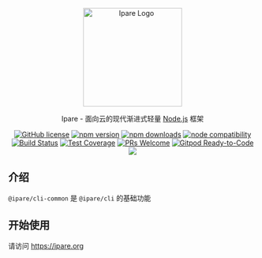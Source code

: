 <p align="center">
  <a href="https://ipare.org/" target="blank"><img src="https://ipare.org/images/logo.png" alt="Ipare Logo" width="200"/></a>
</p>

<p align="center">Ipare - 面向云的现代渐进式轻量 <a href="http://nodejs.org" target="_blank">Node.js</a> 框架</p>
<p align="center">
    <a href="https://github.com/ipare/cli-common/blob/main/LICENSE" target="_blank"><img src="https://img.shields.io/badge/license-MIT-blue.svg" alt="GitHub license" /></a>
    <a href=""><img src="https://img.shields.io/npm/v/@ipare/cli-common.svg" alt="npm version"></a>
    <a href=""><img src="https://badgen.net/npm/dt/@ipare/cli-common" alt="npm downloads"></a>
    <a href="https://nodejs.org/en/about/releases/"><img src="https://img.shields.io/node/v/vite.svg" alt="node compatibility"></a>
    <a href="#"><img src="https://github.com/ipare/cli-common/actions/workflows/test.yml/badge.svg?branch=main" alt="Build Status"></a>
    <a href="https://codecov.io/gh/ipare/cli-common/branch/main"><img src="https://img.shields.io/codecov/c/github/ipare/cli-common/main.svg" alt="Test Coverage"></a>
    <a href="https://github.com/ipare/cli-common/pulls"><img src="https://img.shields.io/badge/PRs-welcome-brightgreen.svg" alt="PRs Welcome"></a>
    <a href="https://gitpod.io/#https://github.com/ipare/cli-common"><img src="https://img.shields.io/badge/Gitpod-Ready--to--Code-blue?logo=gitpod" alt="Gitpod Ready-to-Code"></a>
    <a href="https://paypal.me/ihalwang" target="_blank"><img src="https://img.shields.io/badge/Donate-PayPal-ff3f59.svg"/></a>
</p>

## 介绍

`@ipare/cli-common` 是 `@ipare/cli` 的基础功能

## 开始使用

请访问 <https://ipare.org>
